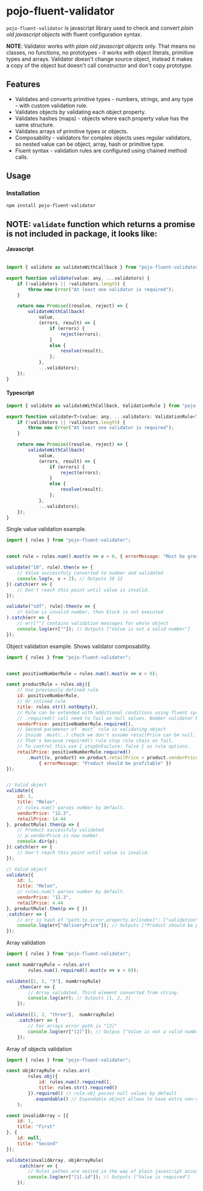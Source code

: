 # pojo-fluent-validator

`pojo-fluent-validator` is javascript library used to check and convert _plain old javascript objects_ with fluent configuration syntax.

__NOTE__: Validator works with *plain old javascript objects* only. That means no classes, no functions, no prototypes - it works with object literals, primitive types and arrays. 
Validator doesn't change source object, instead it makes a copy of the object but doesn't call constructor and don't copy prototype. 

## Features

* Validates and converts primitive types - numbers, strings, and any type - with custom validation rule. 
* Validates objects by validating each object property.
* Validates hashes (maps) - objects where each property value has the same structure.
* Validates arrays of primitive types or objects.
* Composability - validators for complex objects uses regular validators, so nested value can be object, array, hash or primitive type.
* Fluent syntax - validation rules are configured using chained method calls.

## Usage

### Installation
```
npm install pojo-fluent-validator
```

## **NOTE**: `validate` function which returns a promise is not included in package, it looks like:

#### Javascript

``` javascript

import { validate as validateWithCallback } from "pojo-fluent-validator";

export function validate(value: any, ...validators) {
    if (!validators || !validators.length) {
        throw new Error("At least one validator is required");
    }

    return new Promise((resolve, reject) => {
        validateWithCallback(
            value,
            (errors, result) => {
                if (errors) {
                    reject(errors);
                }
                else {
                    resolve(result);
                };
            },
            ...validators);
    });
}
``` 


#### Typescript
``` javascript
import { validate as validateWithCallback, ValidationRule } from "pojo-fluent-validator";

export function validate<T>(value: any, ...validators: ValidationRule<T>[]): Promise<T> {
    if (!validators || !validators.length) {
        throw new Error("At least one validator is required");
    }

    return new Promise((resolve, reject) => {
        validateWithCallback(
            value,
            (errors, result) => {
                if (errors) {
                    reject(errors);
                }
                else {
                    resolve(result);
                };
            },
            ...validators);
    });
}
``` 


Single value validation example.

``` javascript
import { rules } from "pojo-fluent-validator";


const rule = rules.num().must(v => v > 0, { errorMessage: "Must be greater than zero!" });

validate("10", rule).then(v => {
    // Value successfuly converted to number and validated
    console.log(v, v + 2); // Outputs 10 12
}).catch(err => { 
    // Don't reach this point until value is invalid.
});

validate("sdf", rule).then(v => {
    // Value is invalid number, then block is not executed
).catch(err => {
    // err[""] contains validation messages for whole object
    console.log(err[""]); // Outputs ["Value is not a valid number"]
});

```

Object validation example. Shows validator composability.


``` javascript
import { rules } from "pojo-fluent-validator";


const positiveNumberRule = rules.num().must(v => v > 0);

const productRule = rules.obj({
    // Use previously defined rule
    id: positiveNumberRule,
    // Or inlined rule
    title: rules.str().notEmpty(),
    // Rule can be extended with additional conditions using fluent syntax.
    // .required() call need to fail on null values. Number validator by default passes nulls.    
    vendorPrice: positiveNumberRule.required(),
    // Second parameter of `must` rule is validating object
    // Inside .must(..) check we don't assume retailPrice can be null.
    // That's because required() rule stop rule chain on fail.
    // To control this use { stopOnFailure: false } as rule options.
    retailPrice: positiveNumberRule.required()
        .must((v, product) => product.retailPrice > product.vendorPrice, 
            { errorMessage: "Product should be profitable" })
});


// Valid object 
validate({
    id: 1,
    title: "Melon",
    // rules.num() parses number by default. 
    vendorPrice: "12.3",
    retailPrice: 14.44
}, productRule).then(p => {
    // Product successfuly validated
    // p.vendorPrice is now number.
    console.dir(p); 
}).catch(err => { 
    // Don't reach this point until value is invalid.
});

// Valid object 
validate({
    id: 1,
    title: "Melon",
    // rules.num() parses number by default. 
    vendorPrice: "12.3",
    retailPrice: 4.44
}, productRule).then(p => { })
.catch(err => { 
    // err is hash of "path.to.error.property.or[index]": ["validation", "messages"]
    console.log(err["deliveryPrice"]); // Outputs ["Product should be profitable"] 
});

```

Array validation

``` javascript
import { rules } from "pojo-fluent-validator";

const numArrayRule = rules.arr(
        rules.num().required().must(v => v > 0));

validate([1, 2, "3"], numArrayRule)
    .then(arr => {
        // Array validated. Third element converted from string.
        console.log(arr); // Outputs [1, 2, 3]
    });

validate([1, 2, "three"],  numArrayRule)
    .catch(err => {
        // For arrays error path is "[2]"
        console.log(err["[2]"]); // Outpus ["Value is not a valid number"] 
    }); 

```

Array of objects validation

``` javascript
import { rules } from "pojo-fluent-validator";

const objArrayRule = rules.arr(
        rules.obj({
            id: rules.num().required(),
            title: rules.str().required()
        }).required() // rule.obj passes null values by default
          .expandable() // Expandable object allows to have extra non-validatable properties
    );

const invalidArray = [{
    id: 1,
    title: "First"
}, {
    id: null,
    title: "Second"
}];

validate(invalidArray, objArrayRule)
    .catch(err => {
        // Rules pathes are nested in the way of plain javascript access operations
        console.log(err["[1].id"]); // Outputs ["Value is required"]
    });
```

